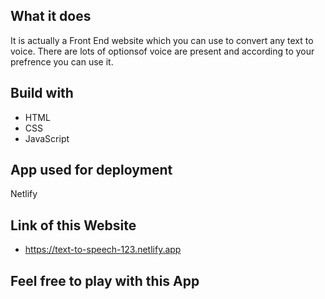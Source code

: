 ## What it does
It is actually a Front End website which you can use to convert any text to voice. There are lots of optionsof voice are present and according to your prefrence you can use it.


## Build with
- HTML
- CSS
- JavaScript

## App used for deployment
  
   Netlify

## Link of this Website

- https://text-to-speech-123.netlify.app

## Feel free to play with this App
